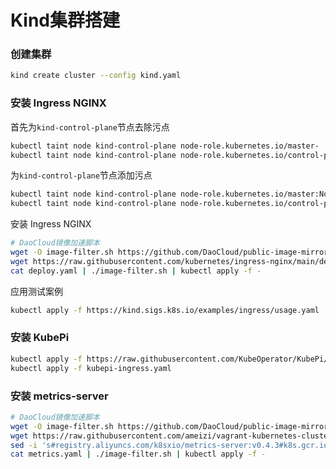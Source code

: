# Kind集群搭建


### 创建集群

```bash
kind create cluster --config kind.yaml
```

### 安装 Ingress NGINX

首先为`kind-control-plane`节点去除污点

```bash
kubectl taint node kind-control-plane node-role.kubernetes.io/master-
kubectl taint node kind-control-plane node-role.kubernetes.io/control-plane-
```

为`kind-control-plane`节点添加污点

```bash
kubectl taint node kind-control-plane node-role.kubernetes.io/master:NoSchedule
kubectl taint node kind-control-plane node-role.kubernetes.io/control-plane:NoSchedule
```

安装 Ingress NGINX

```bash
# DaoCloud镜像加速脚本
wget -O image-filter.sh https://github.com/DaoCloud/public-image-mirror/raw/main/hack/image-filter.sh && chmod +x image-filter.sh
wget https://raw.githubusercontent.com/kubernetes/ingress-nginx/main/deploy/static/provider/kind/deploy.yaml
cat deploy.yaml | ./image-filter.sh | kubectl apply -f -
```

应用测试案例

```bash
kubectl apply -f https://kind.sigs.k8s.io/examples/ingress/usage.yaml
```

### 安装 KubePi

```bash
kubectl apply -f https://raw.githubusercontent.com/KubeOperator/KubePi/master/docs/deploy/kubectl/kubepi.yaml
kubectl apply -f kubepi-ingress.yaml
```

### 安装 metrics-server

```bash
# DaoCloud镜像加速脚本
wget -O image-filter.sh https://github.com/DaoCloud/public-image-mirror/raw/main/hack/image-filter.sh && chmod +x image-filter.sh
wget https://raw.githubusercontent.com/ameizi/vagrant-kubernetes-cluster/master/metrics/metrics.yaml
sed -i 's#registry.aliyuncs.com/k8sxio/metrics-server:v0.4.3#k8s.gcr.io/metrics-server/metrics-server:v0.4.5#' metrics.yaml
cat metrics.yaml | ./image-filter.sh | kubectl apply -f -
```